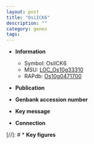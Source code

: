 ```yaml
---
layout: post
title: "OsiICK6"
description: ""
category: genes
tags: 
---
```


* **Information**  
    + Symbol: OsiICK6  
    + MSU: [LOC_Os10g33310](http://rice.uga.edu/cgi-bin/ORF_infopage.cgi?orf=LOC_Os10g33310)  
    + RAPdb: [Os10g0471700](http://rapdb.dna.affrc.go.jp/viewer/gbrowse_details/irgsp1?name=Os10g0471700)  

* **Publication**  

* **Genbank accession number**  

* **Key message**  

* **Connection**  

[//]: # * **Key figures**  


